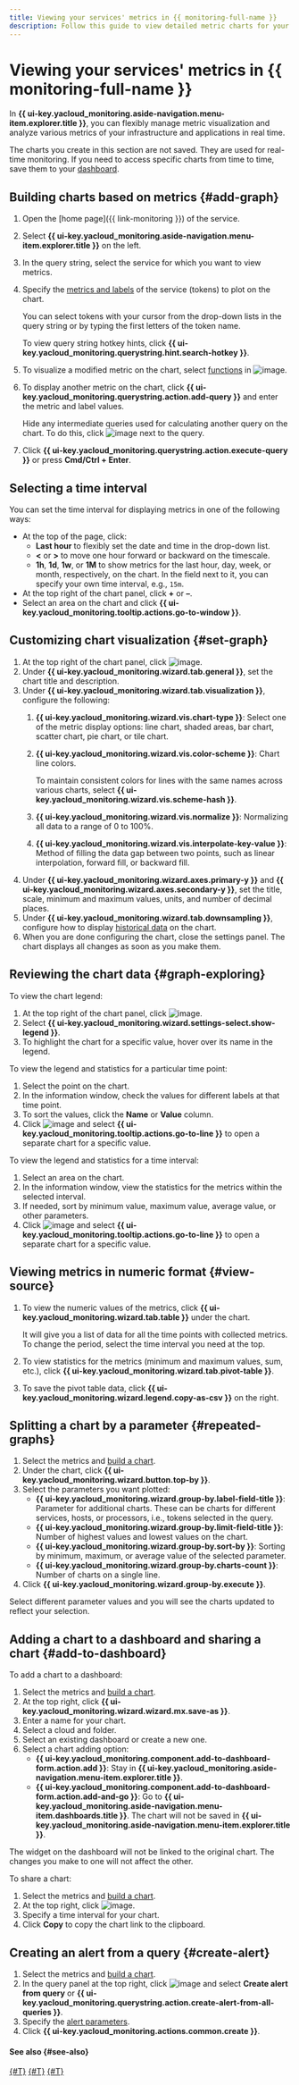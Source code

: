 ```yaml
---
title: Viewing your services' metrics in {{ monitoring-full-name }}
description: Follow this guide to view detailed metric charts for your services.
---
```


# Viewing your services' metrics in {{ monitoring-full-name }}

In **{{ ui-key.yacloud_monitoring.aside-navigation.menu-item.explorer.title }}**, you can flexibly manage metric visualization and analyze various metrics of your infrastructure and applications in real time.

The charts you create in this section are not saved. They are used for real-time monitoring. If you need to access specific charts from time to time, save them to your [dashboard](#add-to-dashboard).

## Building charts based on metrics {#add-graph}

1. Open the [home page]({{ link-monitoring }}) of the service.
1. Select **{{ ui-key.yacloud_monitoring.aside-navigation.menu-item.explorer.title }}** on the left.
1. In the query string, select the service for which you want to view metrics.
1. Specify the [metrics and labels](../../concepts/data-model.md) of the service (tokens) to plot on the chart.

   You can select tokens with your cursor from the drop-down lists in the query string or by typing the first letters of the token name.
   
   To view query string hotkey hints, click **{{ ui-key.yacloud_monitoring.querystring.hint.search-hotkey }}**.

1. To visualize a modified metric on the chart, select [functions](../../concepts/querying.md#functions) in ![image](../../../_assets/monitoring/function.svg).
1. To display another metric on the chart, click **{{ ui-key.yacloud_monitoring.querystring.action.add-query }}** and enter the metric and label values.
   
   Hide any intermediate queries used for calculating another query on the chart. To do this, click ![image](../../../_assets/monitoring/concepts/visualization/chart-query-hide.svg) next to the query.
1. Click **{{ ui-key.yacloud_monitoring.querystring.action.execute-query }}** or press **Cmd/Ctrl + Enter**.

## Selecting a time interval

You can set the time interval for displaying metrics in one of the following ways:

* At the top of the page, click:
  * **Last hour** to flexibly set the date and time in the drop-down list.
  * **<** or **>** to move one hour forward or backward on the timescale.
  * **1h**, **1d**, **1w**, or **1M** to show metrics for the last hour, day, week, or month, respectively, on the chart. In the field next to it, you can specify your own time interval, e.g., `15m`.
* At the top right of the chart panel, click **+** or **–**.
* Select an area on the chart and click **{{ ui-key.yacloud_monitoring.tooltip.actions.go-to-window }}**.

## Customizing chart visualization {#set-graph}

1. At the top right of the chart panel, click ![image](../../../_assets/console-icons/gear.svg).
1. Under **{{ ui-key.yacloud_monitoring.wizard.tab.general }}**, set the chart title and description.
1. Under **{{ ui-key.yacloud_monitoring.wizard.tab.visualization }}**, configure the following:
   1. **{{ ui-key.yacloud_monitoring.wizard.vis.chart-type }}**: Select one of the metric display options: line chart, shaded areas, bar chart, scatter chart, pie chart, or tile chart.
   1. **{{ ui-key.yacloud_monitoring.wizard.vis.color-scheme }}**: Chart line colors. 
   
      To maintain consistent colors for lines with the same names across various charts, select **{{ ui-key.yacloud_monitoring.wizard.vis.scheme-hash }}**.

   1. **{{ ui-key.yacloud_monitoring.wizard.vis.normalize }}**: Normalizing all data to a range of 0 to 100%.
   1. **{{ ui-key.yacloud_monitoring.wizard.vis.interpolate-key-value }}**: Method of filling the data gap between two points, such as linear interpolation, forward fill, or backward fill.
1. Under **{{ ui-key.yacloud_monitoring.wizard.axes.primary-y }}** and **{{ ui-key.yacloud_monitoring.wizard.axes.secondary-y }}**, set the title, scale, minimum and maximum values, units, and number of decimal places.
1. Under **{{ ui-key.yacloud_monitoring.wizard.tab.downsampling }}**, configure how to display [historical data](../../concepts/decimation.md) on the chart.
1. When you are done configuring the chart, close the settings panel. The chart displays all changes as soon as you make them.

## Reviewing the chart data {#graph-exploring}

To view the chart legend:

1. At the top right of the chart panel, click ![image](../../../_assets/console-icons/ellipsis.svg).
1. Select **{{ ui-key.yacloud_monitoring.wizard.settings-select.show-legend }}**.
1. To highlight the chart for a specific value, hover over its name in the legend.

To view the legend and statistics for a particular time point:

1. Select the point on the chart.
1. In the information window, check the values for different labels at that time point.
1. To sort the values, click the **Name** or **Value** column.
1. Click ![image](../../../_assets/console-icons/ellipsis.svg) and select **{{ ui-key.yacloud_monitoring.tooltip.actions.go-to-line }}** to open a separate chart for a specific value.

To view the legend and statistics for a time interval:

1. Select an area on the chart.
1. In the information window, view the statistics for the metrics within the selected interval.
1. If needed, sort by minimum value, maximum value, average value, or other parameters.
1. Click ![image](../../../_assets/console-icons/ellipsis.svg) and select **{{ ui-key.yacloud_monitoring.tooltip.actions.go-to-line }}** to open a separate chart for a specific value.

## Viewing metrics in numeric format {#view-source}

1. To view the numeric values of the metrics, click **{{ ui-key.yacloud_monitoring.wizard.tab.table }}** under the chart.
  
   It will give you a list of data for all the time points with collected metrics. To change the period, select the time interval you need at the top.

1. To view statistics for the metrics (minimum and maximum values, sum, etc.), click **{{ ui-key.yacloud_monitoring.wizard.tab.pivot-table }}**.

1. To save the pivot table data, click **{{ ui-key.yacloud_monitoring.wizard.legend.copy-as-csv }}** on the right.
   
## Splitting a chart by a parameter {#repeated-graphs}

1. Select the metrics and [build a chart](#add-graph).
1. Under the chart, click **{{ ui-key.yacloud_monitoring.wizard.button.top-by }}**.
1. Select the parameters you want plotted:
   * **{{ ui-key.yacloud_monitoring.wizard.group-by.label-field-title }}**: Parameter for additional charts. These can be charts for different services, hosts, or processors, i.e., tokens selected in the query.
   * **{{ ui-key.yacloud_monitoring.wizard.group-by.limit-field-title }}**: Number of highest values and lowest values on the chart.
   * **{{ ui-key.yacloud_monitoring.wizard.group-by.sort-by }}**: Sorting by minimum, maximum, or average value of the selected parameter.
   * **{{ ui-key.yacloud_monitoring.wizard.group-by.charts-count }}**: Number of charts on a single line.
1. Click **{{ ui-key.yacloud_monitoring.wizard.group-by.execute }}**.

Select different parameter values and you will see the charts updated to reflect your selection.

## Adding a chart to a dashboard and sharing a chart {#add-to-dashboard}

To add a chart to a dashboard:

1. Select the metrics and [build a chart](#add-graph).
1. At the top right, click **{{ ui-key.yacloud_monitoring.wizard.wizard.mx.save-as }}**.
1. Enter a name for your chart.
1. Select a cloud and folder.
1. Select an existing dashboard or create a new one.
1. Select a chart adding option:
   * **{{ ui-key.yacloud_monitoring.component.add-to-dashboard-form.action.add }}**: Stay in **{{ ui-key.yacloud_monitoring.aside-navigation.menu-item.explorer.title }}**.
   * **{{ ui-key.yacloud_monitoring.component.add-to-dashboard-form.action.add-and-go }}**: Go to **{{ ui-key.yacloud_monitoring.aside-navigation.menu-item.dashboards.title }}**. The chart will not be saved in **{{ ui-key.yacloud_monitoring.aside-navigation.menu-item.explorer.title }}**.

The widget on the dashboard will not be linked to the original chart. The changes you make to one will not affect the other.

To share a chart:

1. Select the metrics and [build a chart](#add-graph).
1. At the top right, click ![image](../../../_assets/monitoring/concepts/visualization/share.svg).
1. Specify a time interval for your chart.
1. Click **Copy** to copy the chart link to the clipboard.

## Creating an alert from a query {#create-alert}

1. Select the metrics and [build a chart](#add-graph).
1. In the query panel at the top right, click ![image](../../../_assets/console-icons/ellipsis.svg) and select **Create alert from query** or **{{ ui-key.yacloud_monitoring.querystring.action.create-alert-from-all-queries }}**.
1. Specify the [alert parameters](../alert/create-alert.md).
1. Click **{{ ui-key.yacloud_monitoring.actions.common.create }}**.

#### See also {#see-also}

[{#T}](../../concepts/visualization/metric-explorer.md)
[{#T}](../dashboard/create.md)
[{#T}](../alert/create-alert.md)